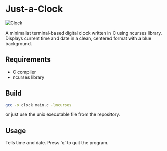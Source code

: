 # Just-a-Clock
![Clock](https://img1.picmix.com/output/stamp/thumb/2/6/3/2/1442362_5ce15.gif)

A minimalist terminal-based digital clock written in C using ncurses library. Displays current time and date in a clean, centered format with a blue background.

## Requirements

- C compiler
- ncurses library

## Build

```bash
gcc -o clock main.c -lncurses
```
or just use the unix executable file from the repository.

## Usage
Tells time and date.
Press 'q' to quit the program.
